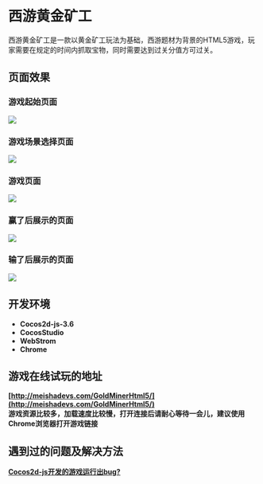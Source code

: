 # 西游黄金矿工
西游黄金矿工是一款以黄金矿工玩法为基础，西游题材为背景的HTML5游戏，玩家需要在规定的时间内抓取宝物，同时需要达到过关分值方可过关。

## 页面效果
### 游戏起始页面
![](http://oqe8kte9y.bkt.clouddn.com/start.PNG) 

### 游戏场景选择页面
![](http://oqe8kte9y.bkt.clouddn.com/menu.PNG)

### 游戏页面
![](http://oqe8kte9y.bkt.clouddn.com/game.PNG)

### 赢了后展示的页面
![](http://oqe8kte9y.bkt.clouddn.com/won.PNG)

### 输了后展示的页面
![](http://oqe8kte9y.bkt.clouddn.com/won.PNG)

## 开发环境
- **Cocos2d-js-3.6**
- **CocosStudio**
- **WebStrom**
- **Chrome**

## 游戏在线试玩的地址
**[http://meishadevs.com/GoldMinerHtml5/](http://meishadevs.com/GoldMinerHtml5/)**   
**游戏资源比较多，加载速度比较慢，打开连接后请耐心等待一会儿，建议使用Chrome浏览器打开游戏链接**

## 遇到过的问题及解决方法
**[Cocos2d-js开发的游戏运行出bug?](https://www.zhihu.com/question/52260806)**
